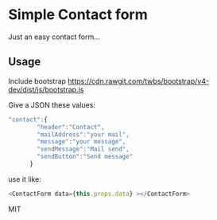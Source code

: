 # Simple Contact form

Just an easy contact form...

## Usage
Include bootstrap
https://cdn.rawgit.com/twbs/bootstrap/v4-dev/dist/js/bootstrap.js

Give a JSON these values:
```javascript
"contact":{
        "header":"Contact",
        "mailAddress":"your mail",
        "message":"your message",
        "sendMessage":"Mail send",
        "sendButton":"Send message"
      }
```
use it like:
```javascript
<ContactForm data={this.props.data} ></ContactForm>
```

MIT

